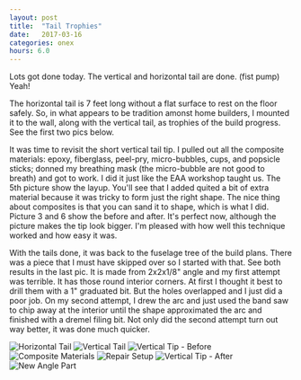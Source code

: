 ```yaml
---
layout: post
title:  "Tail Trophies"
date:   2017-03-16 
categories: onex
hours: 6.0
---
```


Lots got done today.  The vertical and horizontal tail are done.  (fist pump)  Yeah!

The horizontal tail is 7 feet long without a flat surface to rest on the floor safely.  So, in what appears to be tradition amonst home builders, I mounted it to the wall, along with the vertical tail, as trophies of the build progress.  See the first two pics below.

It was time to revisit the short vertical tail tip.  I pulled out all the composite materials: epoxy, fiberglass, peel-pry, micro-bubbles, cups, and popsicle sticks; donned my breathing mask (the micro-bubble are not good to breath) and got to work.  I did it just like the EAA workshop taught us.  The 5th picture show the layup.  You'll see that I added quited a bit of extra material because it was tricky to form just the right shape.  The nice thing about composites is that you can sand it to shape, which is what I did.  Picture 3 and 6 show the before and after.  It's perfect now, although the picture makes the tip look bigger.  I'm pleased with how well this technique worked and how easy it was.  

With the tails done, it was back to the fuselage tree of the build plans.  There was a piece that I must have skipped over so I started with that. See both results in the last pic.  It is made from 2x2x1/8" angle and my first attempt was terrible.  It has those round interior corners.  At first I thought it best to drill them with a 1" graduated bit.  But the holes overlapped and I just did a poor job.  On my second attempt, I drew the arc and just used the band saw to chip away at the interior until the shape approximated the arc and finished with a dremel filing bit.  Not only did the second attempt turn out way better, it was done much quicker.  

![Horizontal Tail](/onex/img/2017-03-16/1.jpg)
![Vertical Tail](/onex/img/2017-03-16/2.jpg)
![Vertical Tip - Before](/onex/img/2017-03-16/3.jpg)
![Composite Materials](/onex/img/2017-03-16/4.jpg)
![Repair Setup](/onex/img/2017-03-16/5.jpg)
![Vertical Tip - After](/onex/img/2017-03-16/6.jpg)
![New Angle Part](/onex/img/2017-03-16/7.jpg)
